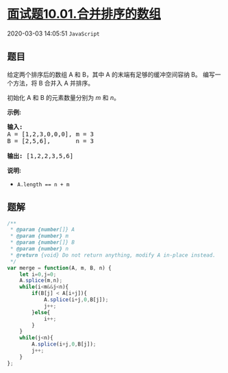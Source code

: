 # [面试题10.01.合并排序的数组](https://leetcode.cn/problems/sorted-merge-lcci)
2020-03-03 14:05:51 `JavaScript`
## 题目
<p>给定两个排序后的数组 A 和 B，其中 A 的末端有足够的缓冲空间容纳 B。 编写一个方法，将 B 合并入 A 并排序。</p>

<p>初始化&nbsp;A 和 B 的元素数量分别为&nbsp;<em>m</em> 和 <em>n</em>。</p>

<p><strong>示例:</strong></p>

<pre><strong>输入:</strong>
A = [1,2,3,0,0,0], m = 3
B = [2,5,6],       n = 3

<strong>输出:</strong>&nbsp;[1,2,2,3,5,6]</pre>

<p><strong>说明:</strong></p>

<ul>
  <li><code>A.length == n + m</code></li>
</ul>


## 题解
```javascript
/**
 * @param {number[]} A
 * @param {number} m
 * @param {number[]} B
 * @param {number} n
 * @return {void} Do not return anything, modify A in-place instead.
 */
var merge = function(A, m, B, n) {
    let i=0,j=0;
    A.splice(m,n);
    while(i<m&&j<n){
        if(B[j] < A[i+j]){
            A.splice(i+j,0,B[j]);
            j++;
        }else{
            i++;
        }
    }
    while(j<n){
        A.splice(i+j,0,B[j]);
        j++;
    }
};
```


